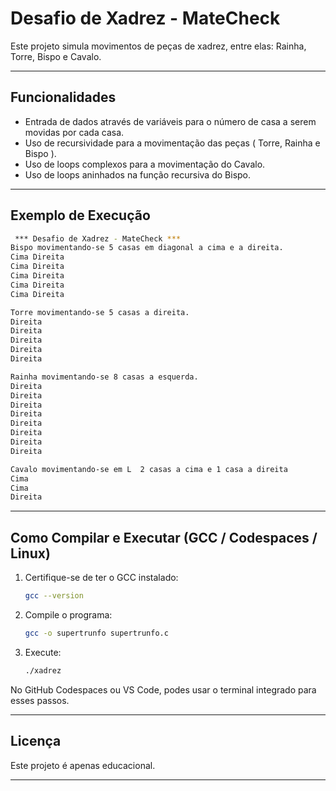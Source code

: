 # Desafio de Xadrez - MateCheck

Este projeto simula movimentos de peças de xadrez, entre elas: Rainha, Torre, Bispo e Cavalo.

---

##  Funcionalidades

* Entrada de dados através de variáveis para o número de casa a serem movidas por cada casa.
* Uso de recursividade para a movimentação das peças ( Torre, Rainha e Bispo ).
* Uso de loops complexos para a movimentação do Cavalo.
* Uso de loops aninhados na função recursiva do Bispo.

---

##  Exemplo de Execução

```bash
 *** Desafio de Xadrez - MateCheck *** 
Bispo movimentando-se 5 casas em diagonal a cima e a direita. 
Cima Direita
Cima Direita
Cima Direita
Cima Direita
Cima Direita

Torre movimentando-se 5 casas a direita. 
Direita 
Direita 
Direita 
Direita 
Direita 

Rainha movimentando-se 8 casas a esquerda. 
Direita 
Direita 
Direita 
Direita 
Direita 
Direita 
Direita 
Direita 

Cavalo movimentando-se em L  2 casas a cima e 1 casa a direita 
Cima 
Cima 
Direita 
```

---

##  Como Compilar e Executar (GCC / Codespaces / Linux)

1. Certifique-se de ter o GCC instalado:

   ```bash
   gcc --version
   ```
2. Compile o programa:

   ```bash
   gcc -o supertrunfo supertrunfo.c
   ```
3. Execute:

   ```bash
   ./xadrez
   ```

No GitHub Codespaces ou VS Code, podes usar o terminal integrado para esses passos.

---

##  Licença

Este projeto é apenas educacional.

---
